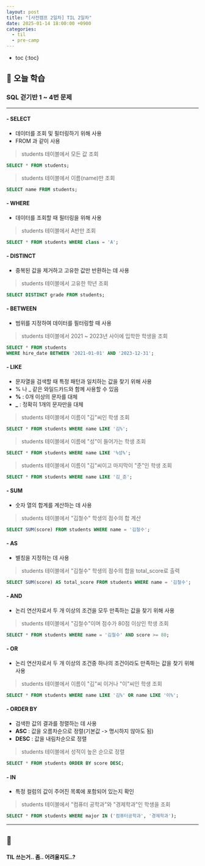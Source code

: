 ```yaml
---
layout: post
title: "[사전캠프 2일차] TIL 2일차"
date: 2025-01-14 18:00:00 +0900
categories: 
  - til
  - pre-camp
---
```


* toc
{:toc}

## 📖 오늘 학습
### SQL 걷기반 1 ~ 4번 문제

---

#### - SELECT
- 데이터를 조회 및 필터링하기 위해 사용
- FROM 과 같이 사용
> students 테이블에서 모든 값 조회
```sql
SELECT * FROM students;
```
> students 테이블에서 이름(name)만 조회
```sql
SELECT name FROM students;
```

#### - WHERE
- 데이터를 조회할 때 필터링을 위해 사용
> students 테이블에서 A반만 조회
```sql
SELECT * FROM students WHERE class = 'A';
```

#### - DISTINCT
- 중복된 값을 제거하고 고유한 값만 반환하는 데 사용
> students 테이블에서 고유한 학년 조회
```sql
SELECT DISTINCT grade FROM students;
```

#### - BETWEEN
- 범위를 지정하여 데이터를 필터링할 때 사용
> students 테이블에서 2021 ~ 2023년 사이에 입학한 학생을 조회
```sql
SELECT * FROM students  
WHERE hire_date BETWEEN '2021-01-01' AND '2023-12-31';
```

#### - LIKE
- 문자열을 검색할 때 특정 패턴과 일치하는 값을 찾기 위해 사용
- % 나 _ 같은 와일드카드와 함께 사용할 수 있음
- **%** : 0개 이상의 문자를 대체
- **_** : 정확히 1개의 문자만을 대체
> students 테이블에서 이름이 "김"씨인 학생 조회
```sql
SELECT * FROM students WHERE name LIKE '김%';
```
> students 테이블에서 이름에 "성"이 들어가는 학생 조회
```sql
SELECT * FROM students WHERE name LIKE '%성%';
```
> students 테이블에서 이름이 "김"씨이고 마지막이 "준"인 학생 조회
```sql
SELECT * FROM students WHERE name LIKE '김_준';
```

#### - SUM
- 숫자 열의 합계를 계산하는 데 사용
> students 테이블에서 "김철수" 학생의 점수의 합 계산
```sql
SELECT SUM(score) FROM students WHERE name = '김철수';
```

#### - AS
- 별칭을 지정하는 데 사용
> students 테이블에서 "김철수" 학생의 점수의 합을 total_score로 출력
```sql
SELECT SUM(score) AS total_score FROM students WHERE name = '김철수';
```

#### - AND
- 논리 연산자로서 두 개 이상의 조건을 모두 만족하는 값을 찾기 위해 사용
> students 테이블에서 "김철수"이며 점수가 80점 이상인 학생 조회
```sql
SELECT * FROM students WHERE name = '김철수' AND score >= 80;
```

#### - OR
- 논리 연산자로서 두 개 이상의 조건중 하나의 조건이라도 만족하는 값을 찾기 위해 사용
> students 테이블에서 이름이 "김"씨 이거나 "이"씨인 학생 조회
```sql
SELECT * FROM students WHERE name LIKE '김%' OR name LIKE '이%';
```

#### - ORDER BY
- 검색한 값의 결과를 정렬하는 데 사용
- **ASC** : 값을 오름차순으로 정렬(기본값 -> 명시하지 않아도 됨)
- **DESC** : 값을 내림차순으로 정렬
> students 테이블에서 성적이 높은 순으로 정렬
```sql
SELECT * FROM students ORDER BY score DESC;
```

#### - IN
- 특정 컬럼의 값이 주어진 목록에 포함되어 있는지 확인
> students 테이블에서 "컴퓨터 공학과"와 "경제학과"인 학생을 조회
```sql
SELECT * FROM students WHERE major IN ('컴퓨터공학과', '경제학과');
```

---

<h2> 💬 </h2>

<h4> TIL 쓰는거.. 좀.. 어려울지도..? </h4>
